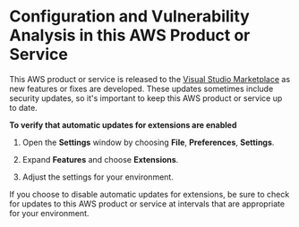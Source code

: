 # Configuration and Vulnerability Analysis in this AWS Product or Service<a name="configuration-and-vulnerability-analysis"></a>

This AWS product or service is released to the [Visual Studio Marketplace](https://marketplace.visualstudio.com/items?itemName=AmazonWebServices.aws-toolkit-vscode) as new features or fixes are developed\. These updates sometimes include security updates, so it's important to keep this AWS product or service up to date\.

**To verify that automatic updates for extensions are enabled**

1. Open the **Settings** window by choosing **File**, **Preferences**, **Settings**\.

1. Expand **Features** and choose **Extensions**\.

1. Adjust the settings for your environment\.

If you choose to disable automatic updates for extensions, be sure to check for updates to this AWS product or service at intervals that are appropriate for your environment\.
